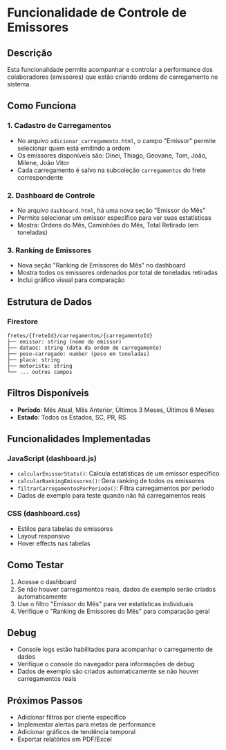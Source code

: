 # Funcionalidade de Controle de Emissores

## Descrição
Esta funcionalidade permite acompanhar e controlar a performance dos colaboradores (emissores) que estão criando ordens de carregamento no sistema.

## Como Funciona

### 1. Cadastro de Carregamentos
- No arquivo `adicionar_carregamento.html`, o campo "Emissor" permite selecionar quem está emitindo a ordem
- Os emissores disponíveis são: Dinei, Thiago, Geovane, Tom, João, Milene, João Vitor
- Cada carregamento é salvo na subcoleção `carregamentos` do frete correspondente

### 2. Dashboard de Controle
- No arquivo `dashboard.html`, há uma nova seção "Emissor do Mês"
- Permite selecionar um emissor específico para ver suas estatísticas
- Mostra: Ordens do Mês, Caminhões do Mês, Total Retirado (em toneladas)

### 3. Ranking de Emissores
- Nova seção "Ranking de Emissores do Mês" no dashboard
- Mostra todos os emissores ordenados por total de toneladas retiradas
- Inclui gráfico visual para comparação

## Estrutura de Dados

### Firestore
```
fretes/{freteId}/carregamentos/{carregamentoId}
├── emissor: string (nome do emissor)
├── dataoc: string (data da ordem de carregamento)
├── peso-carregado: number (peso em toneladas)
├── placa: string
├── motorista: string
└── ... outros campos
```

## Filtros Disponíveis
- **Período**: Mês Atual, Mês Anterior, Últimos 3 Meses, Últimos 6 Meses
- **Estado**: Todos os Estados, SC, PR, RS

## Funcionalidades Implementadas

### JavaScript (dashboard.js)
- `calcularEmissorStats()`: Calcula estatísticas de um emissor específico
- `calcularRankingEmissores()`: Gera ranking de todos os emissores
- `filtrarCarregamentosPorPeriodo()`: Filtra carregamentos por período
- Dados de exemplo para teste quando não há carregamentos reais

### CSS (dashboard.css)
- Estilos para tabelas de emissores
- Layout responsivo
- Hover effects nas tabelas

## Como Testar
1. Acesse o dashboard
2. Se não houver carregamentos reais, dados de exemplo serão criados automaticamente
3. Use o filtro "Emissor do Mês" para ver estatísticas individuais
4. Verifique o "Ranking de Emissores do Mês" para comparação geral

## Debug
- Console logs estão habilitados para acompanhar o carregamento de dados
- Verifique o console do navegador para informações de debug
- Dados de exemplo são criados automaticamente se não houver carregamentos reais

## Próximos Passos
- Adicionar filtros por cliente específico
- Implementar alertas para metas de performance
- Adicionar gráficos de tendência temporal
- Exportar relatórios em PDF/Excel